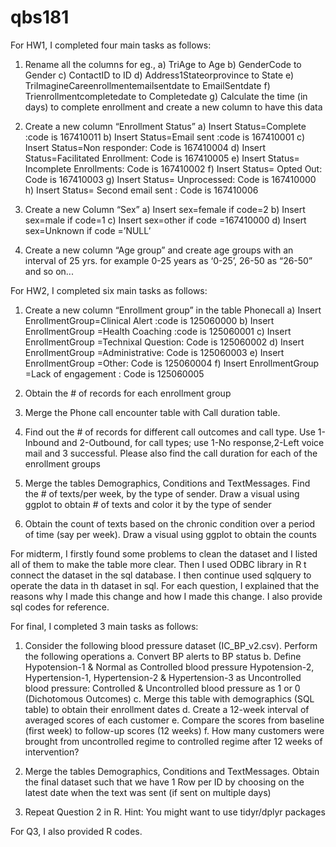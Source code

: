 # qbs181
For HW1,  I completed four main tasks as follows: 
1.	 Rename all the columns for eg.,
a)	TriAge to Age
b)	GenderCode to Gender
c)	ContactID to ID
d)	Address1Stateorprovince to State
e)	TriImagineCareenrollmentemailsentdate to EmailSentdate
f)	Trienrollmentcompletedate to Completedate
g)	Calculate the time (in days) to complete enrollment and create a new column to have this data



2.	Create a new column “Enrollment Status”
a)	Insert Status=Complete :code is 167410011
b)	Insert Status=Email sent :code is 167410001
c)	Insert Status=Non responder: Code is 167410004
d)	Insert Status=Facilitated Enrollment: Code  is 167410005
e)	Insert Status= Incomplete Enrollments: Code  is 167410002
f)	Insert Status= Opted Out: Code  is 167410003
g)	Insert Status= Unprocessed: Code  is 167410000
h)	Insert Status= Second email sent : Code  is 167410006

3.	Create a new Column “Sex”
a)	Insert sex=female if code=2
b)	Insert sex=male if code=1
c)	Insert sex=other if code =167410000
d)	Insert sex=Unknown if code =’NULL’

4.	Create a new column “Age group” and create age groups with an interval of 25 yrs. for example 0-25 years as ‘0-25’, 26-50 as “26-50” and so on...
    

For HW2,  I completed six main tasks as follows:

1.	Create a new column “Enrollment group” in the table Phonecall
a)	Insert EnrollmentGroup=Clinical Alert :code is 125060000
b)	Insert EnrollmentGroup =Health Coaching :code is 125060001
c)	Insert EnrollmentGroup =Technixal Question: Code is 125060002
d)	Insert EnrollmentGroup =Administrative: Code  is 125060003
e)	Insert EnrollmentGroup =Other: Code  is 125060004
f)	Insert EnrollmentGroup =Lack of engagement : Code  is 125060005

2.	Obtain the # of records for each enrollment group

3.	Merge the Phone call encounter table with Call duration table.

4.	Find out the # of records for different call outcomes and call type. Use 1-Inbound and 2-Outbound, for call types; use 1-No response,2-Left voice mail and 3 successful. Please also find the call duration for each of the enrollment groups 


5.	Merge the tables Demographics, Conditions and TextMessages. Find the # of texts/per week, by the type of sender. Draw a visual using ggplot to obtain # of texts and color it by the type of sender

6.	Obtain the count of texts based on the chronic condition over a period of time (say per week). Draw a visual using ggplot to obtain the counts

For midterm, I firstly found some problems to clean the dataset and I listed all of them to make the table more clear. Then I used ODBC library in R t connect the dataset in the sql database. I then continue used sqlquery to operate the data in th dataset in sql. For each question, I explained that the reasons why I made this change and how I made this change. I also provide sql codes for reference.

For final, I completed 3 main tasks as follows:


1)	Consider the following blood pressure dataset (IC_BP_v2.csv). Perform the following operations
a.	Convert BP alerts to BP status
b.	Define Hypotension-1 & Normal as Controlled blood pressure Hypotension-2, Hypertension-1, Hypertension-2 & Hypertension-3 as Uncontrolled blood pressure: Controlled & Uncontrolled blood pressure as 1 or 0 (Dichotomous Outcomes) 
c.	Merge this table with demographics (SQL table) to obtain their enrollment dates
d.	Create a 12-week interval of averaged scores of each customer 
e.	Compare the scores from baseline (first week) to follow-up scores (12 weeks)
f.	How many customers were brought from uncontrolled regime to controlled regime after 12 weeks of intervention?


2)	Merge the tables Demographics, Conditions and TextMessages. 
Obtain the final dataset such that we have 1 Row per ID by choosing on the latest date when the text was sent (if sent on multiple days)

3)	Repeat Question 2 in R. 
Hint: You might want to use tidyr/dplyr packages

For Q3, I also provided R codes.
























